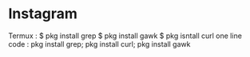 # Instagram
Termux : 
$ pkg install grep 
$ pkg install gawk
$ pkg isntall curl
one line code : pkg install grep; pkg install curl; pkg install gawk
